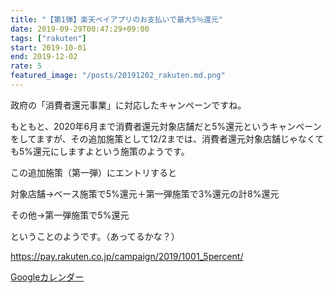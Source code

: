 ```yaml
---
title: "【第1弾】楽天ペイアプリのお支払いで最大5％還元"
date: 2019-09-29T00:47:29+09:00
tags: ["rakuten"]
start: 2019-10-01
end: 2019-12-02
rate: 5
featured_image: "/posts/20191202_rakuten.md.png"
---
```


政府の「消費者還元事業」に対応したキャンペーンですね。

もともと、2020年6月まで消費者還元対象店舗だと5%還元というキャンペーンをしてますが、その追加施策として12/2までは、消費者還元対象店舗じゃなくても5%還元にしますよという施策のようです。

この追加施策（第一弾）にエントリすると

対象店舗→ベース施策で5%還元＋第一弾施策で3%還元の計8%還元

その他→第一弾施策で5%還元

ということのようです。（あってるかな？）

https://pay.rakuten.co.jp/campaign/2019/1001_5percent/

[Googleカレンダー](http://www.google.com/calendar/event?action=TEMPLATE&text=%E3%80%90%E7%AC%AC1%E5%BC%BE%E3%80%91%E6%A5%BD%E5%A4%A9%E3%83%9A%E3%82%A4%E3%82%A2%E3%83%97%E3%83%AA%E3%81%AE%E3%81%8A%E6%94%AF%E6%89%95%E3%81%84%E3%81%A7%E6%9C%80%E5%A4%A75%EF%BC%85%E9%82%84%E5%85%83&dates=20191001/20200602&details=https://pokanpo.com/posts/20191202_rakuten/)